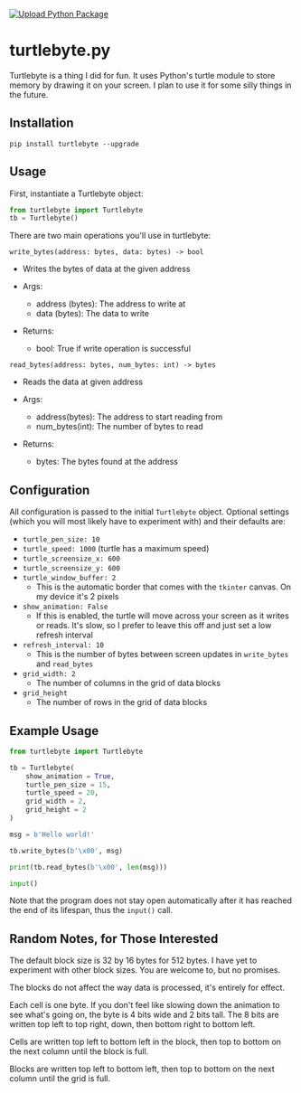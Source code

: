 [![Upload Python Package](https://github.com/isaac1000000/turtlebyte/actions/workflows/python-publish.yml/badge.svg)](https://github.com/isaac1000000/turtlebyte/actions/workflows/python-publish.yml)
# turtlebyte.py

Turtlebyte is a thing I did for fun. It uses Python's turtle module to store memory by drawing it on your screen. I plan to use it for some silly things in the future.

## Installation

`pip install turtlebyte --upgrade`

## Usage

First, instantiate a Turtlebyte object:

``` Python
from turtlebyte import Turtlebyte
tb = Turtlebyte()
```

There are two main operations you'll use in turtlebyte:

`write_bytes(address: bytes, data: bytes) -> bool`

- Writes the bytes of data at the given address

- Args:
    - address (bytes): The address to write at
    - data (bytes): The data to write
- Returns: 
    - bool: True if write operation is successful 

`read_bytes(address: bytes, num_bytes: int) -> bytes`
    
- Reads the data at given address

- Args:
    - address(bytes): The address to start reading from
    - num_bytes(int): The number of bytes to read
- Returns:
    - bytes: The bytes found at the address

## Configuration

All configuration is passed to the initial `Turtlebyte` object. Optional settings (which you will most likely have to experiment with) and their defaults are:

- `turtle_pen_size: 10`
- `turtle_speed: 1000` (turtle has a maximum speed)
- `turtle_screensize_x: 600`
- `turtle_screensize_y: 600`
- `turtle_window_buffer: 2`
    - This is the automatic border that comes with the `tkinter` canvas. On my device it's 2 pixels
- `show_animation: False`
    - If this is enabled, the turtle will move across your screen as it writes or reads. It's slow, so I prefer to leave this off and just set a low refresh interval
- `refresh_interval: 10`
    - This is the number of bytes between screen updates in `write_bytes` and `read_bytes`
- `grid_width: 2`
    - The number of columns in the grid of data blocks
- `grid_height`
    - The number of rows in the grid of data blocks


## Example Usage

``` Python
from turtlebyte import Turtlebyte

tb = Turtlebyte(
    show_animation = True,
    turtle_pen_size = 15,
    turtle_speed = 20,
    grid_width = 2,
    grid_height = 2
)

msg = b'Hello world!'

tb.write_bytes(b'\x00', msg)

print(tb.read_bytes(b'\x00', len(msg)))

input()
```

Note that the program does not stay open automatically after it has reached the end of its lifespan, thus the `input()` call.

## Random Notes, for Those Interested

The default block size is 32 by 16 bytes for 512 bytes.  I have yet to experiment with other block sizes. You are welcome to, but no promises.

The blocks do not affect the way data is processed, it's entirely for effect.

Each cell is one byte. If you don't feel like slowing down the animation to see what's going on, the byte is 4 bits wide and 2 bits tall. The 8 bits are written top left to top right, down, then bottom right to bottom left.

Cells are written top left to bottom left in the block, then top to bottom on the next column until the block is full.

Blocks are written top left to bottom left, then top to bottom on the next column until the grid is full.